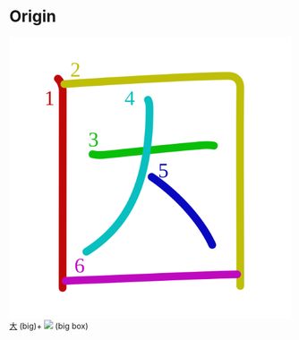 # Origin
![因](../kanji-colorize/56e0.svg)
[大](大.md) (big)+ ![](http://www.kanjidamage.com/assets/radsmall/box-16826d5946d15d36e7dd5e7c225739103c6bc96ac7ea022e07b3ddbe7a4e32fb.jpg) (big box)